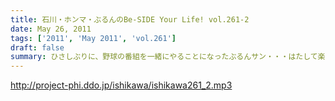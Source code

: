 ```yaml
---
title: 石川・ホンマ・ぶるんのBe-SIDE Your Life! vol.261-2
date: May 26, 2011
tags: ['2011', 'May 2011', 'vol.261']
draft: false
summary: ひさしぶりに、野球の番組を一緒にやることになったぶるんサン・・・はたして楽しい番組ができたのでしょうか～～NAMAE
---
```


http://project-phi.ddo.jp/ishikawa/ishikawa261_2.mp3